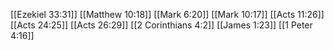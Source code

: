 [[Ezekiel 33:31]]
[[Matthew 10:18]]
[[Mark 6:20]]
[[Mark 10:17]]
[[Acts 11:26]]
[[Acts 24:25]]
[[Acts 26:29]]
[[2 Corinthians 4:2]]
[[James 1:23]]
[[1 Peter 4:16]]
